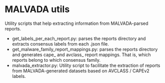 # MALVADA utils
Utility scripts that help extracting information from MALVADA-parsed reports.

* get_labels_per_each_report.py: parses the reports directory and extracts consensus labels from each .json file. 
* get_malware_family_report_mappings.py: parses the reports directory and generates cape_ and avclass_ report mappings. That is, which reports belong to which consensus family. 
* malvada_extractor.py: Utility script to facilitate the extraction of reports from MALVADA-generated datasets based on AVCLASS / CAPEv2 labels.